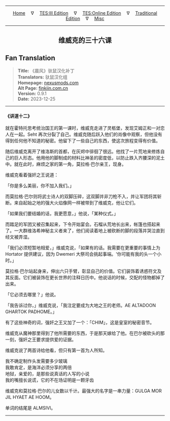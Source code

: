 
---

<!-- Jekyll Page Links -->

<center>
<a href="../../../../../index.html">Home</a>
&emsp;&nabla;&emsp;
<a href="../../../../index-tes3.html">TES:III Edition</a>
&emsp;&nabla;&emsp;
<a href="../../../../index-teso.html">TES:Online Edition</a>
&emsp;&nabla;&emsp;
<a href="../../../../index-traditional.html">Traditional Edition</a>
&emsp;&nabla;&emsp;
<a href="../../../../index-misc.html">Misc</a>
</center>

<!-- Markdown Body Below: -->

---

<center>
<h2><span style="font-family:SimSun">维威克的三十六课</span></h2>
</center>

## Fan Translation

> __Title:__ 《晨风》驮鼠汉化补丁\
> __Translators:__ ﻿驮鼠汉化组\
> __Homepage:__ [nexusmods.com][1]\
> __Alt Page:__ [finkiin.com.cn][2]\
> __Version:__ 0.9.1\
> __Date:__ 2023-12-25

[1]: https://www.nexusmods.com/morrowind/mods/53885
[2]: https://finkiin.com.cn/d/1153

---

#### 《讲道十二》

就在霍特托思考统治国王的第一课时，维威克走进了灵柩堡，发现艾姆正和一对恋人在一起。Seht 再次分裂了自己。维威克随后跃入他们的肖像中观察，但他没有得到任何他不知道的秘密。他留下了一些自己的东西，使这次旅程变得有价值。

随后维威克离开了维洛斯的首都，在灰烬中徘徊了很远。他找了一片荒地来修炼自己的巨人形态。他用他的脚制成的材料比神圣的密度低，以防止跌入齐腰深的泥土中。就在此时，麻烦之家的第一角，莫拉格·巴尔亲王，现身。

维威克看着强奸之王说道：

「你是多么美丽，你不加入我们。」

而莫拉格·巴尔则将武士诗人的双脚压碎，这双脚并非刀枪不入，并让军团将其斩断。来自起始之地的强大火焰像网一样被带到了维威克，他让它们。

「如果我们要结婚的话，我更愿意，」他说，「某种仪式。」

而踏足的军团又被召集起来，下令开始宴会。石榴从荒地长出来，帐篷也搭起来了。一大群维洛希神秘主义者来了，他们阅读着地上被砍断的脚的段落并哭泣直到经文被弄湿。

「我们必须短暂地相爱，」维威克说，「如果有的话。我需要在更重要的事情上为 Hortator 提供建议，因为 Dwemeri 大祭司会挑起事端。'你可能有我的头一个小时。」

莫拉格·巴尔站起身来，伸出六只手臂，彰显自己的价值。它们装饰着诱惑符文及其反面。它们被装饰在更长世界的注释日历中。他说话的时候，交配的怪物都掉了出来。

「它必须去哪里？」他说。

「我告诉过你，」维威克说，「我注定要成为大地之王的老师。AE ALTADOON GHARTOK PADHOME。」

有了这些神奇的词，强奸之王又加了一个：「CHIM」，这是皇室的秘密音节。

维威克从魔神那里得到了他所需要的东西，于是那天嫁给了他。在巴尔被砍头的那一刻，强奸之王要求提供爱的证据。

维威克说了两首诗给他看，但只有第一首为人所知。

我不确定制作头发需要多少玻璃\
我敢肯定，是海洋必须分享的两倍\
地狱，亲爱的，是那些说真话的人写的小说\
我的嘴擅长说谎，它的不在场证明是一颗牙齿

维威克和莫拉格·巴尔的儿女数以千计。最强大的名字是一串力量：GULGA MOR JIL HYAET AE HOOM。

单词的结尾是 ALMSIVI。

---

